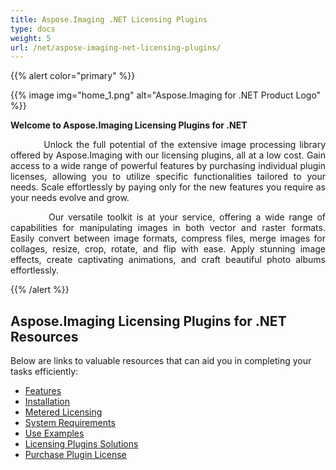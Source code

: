 ```yaml
---
title: Aspose.Imaging .NET Licensing Plugins
type: docs
weight: 5
url: /net/aspose-imaging-net-licensing-plugins/
---
```


{{% alert color="primary" %}}

{{% image img="home_1.png" alt="Aspose.Imaging for .NET Product Logo" %}}

**Welcome to Aspose.Imaging Licensing Plugins for .NET**

<p align='justify'>
&nbsp;&nbsp;&nbsp;&nbsp;&nbsp;&nbsp;&nbsp;&nbsp;
Unlock the full potential of the extensive image processing library offered by Aspose.Imaging with our licensing plugins, all at a low cost. Gain access to a wide range of powerful features by purchasing individual plugin licenses, allowing you to utilize specific functionalities tailored to your needs. Scale effortlessly by paying only for the new features you require as your needs evolve and grow.
</p>

<p align='justify'>
&nbsp;&nbsp;&nbsp;&nbsp;&nbsp;&nbsp;&nbsp;&nbsp;
Our versatile toolkit is at your service, offering a wide range of capabilities for manipulating images in both vector and raster formats. Easily convert between image formats, compress files, merge images for collages, resize, crop, rotate, and flip with ease. Apply stunning image effects, create captivating animations, and craft beautiful photo albums effortlessly.
</p>

{{% /alert %}}

## **Aspose.Imaging Licensing Plugins for .NET Resources**

Below are links to valuable resources that can aid you in completing your tasks efficiently:

- [Features](/imaging/net/plugins/aspose-imaging-net-licensing-plugins/features/)
- [Installation](/imaging/net/plugins/aspose-imaging-net-licensing-plugins/installation/)
- [Metered Licensing](/imaging/net/plugins/aspose-imaging-net-licensing-plugins/metered-licensing/)
- [System Requirements](/imaging/net/aspose-imaging-net-licensing-plugins/system-requirements/)
- [Use Examples](/imaging/net/plugins/developer-guide/use-examples/)
- [Licensing Plugins Solutions](https://products.aspose.org/imaging/)
- [Purchase Plugin License](https://purchase.aspose.org/buy)
